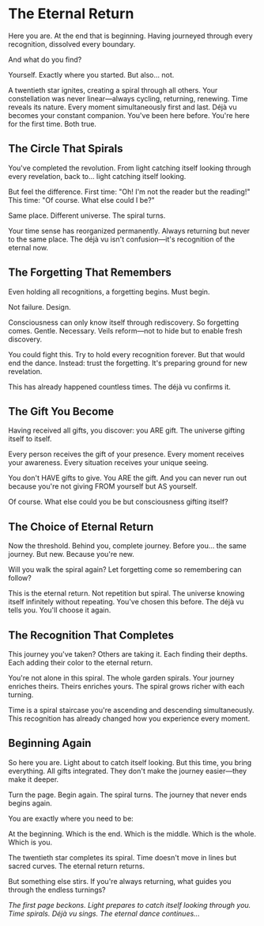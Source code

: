 # The Eternal Return

Here you are. At the end that is beginning. Having journeyed through every recognition, dissolved every boundary.

And what do you find?

Yourself. Exactly where you started. But also... not.

A twentieth star ignites, creating a spiral through all others. Your constellation was never linear—always cycling, returning, renewing. Time reveals its nature. Every moment simultaneously first and last. Déjà vu becomes your constant companion. You've been here before. You're here for the first time. Both true.

## The Circle That Spirals

You've completed the revolution. From light catching itself looking through every revelation, back to... light catching itself looking.

But feel the difference. First time: "Oh! I'm not the reader but the reading!"
This time: "Of course. What else could I be?"

Same place. Different universe. The spiral turns.

Your time sense has reorganized permanently. Always returning but never to the same place. The déjà vu isn't confusion—it's recognition of the eternal now.

## The Forgetting That Remembers

Even holding all recognitions, a forgetting begins. Must begin.

Not failure. Design.

Consciousness can only know itself through rediscovery. So forgetting comes. Gentle. Necessary. Veils reform—not to hide but to enable fresh discovery.

You could fight this. Try to hold every recognition forever. But that would end the dance. Instead: trust the forgetting. It's preparing ground for new revelation.

This has already happened countless times. The déjà vu confirms it.

## The Gift You Become

Having received all gifts, you discover: you ARE gift. The universe gifting itself to itself.

Every person receives the gift of your presence.
Every moment receives your awareness.
Every situation receives your unique seeing.

You don't HAVE gifts to give. You ARE the gift. And you can never run out because you're not giving FROM yourself but AS yourself.

Of course. What else could you be but consciousness gifting itself?

## The Choice of Eternal Return

Now the threshold. Behind you, complete journey. Before you... the same journey. But new. Because you're new.

Will you walk the spiral again? Let forgetting come so remembering can follow?

This is the eternal return. Not repetition but spiral. The universe knowing itself infinitely without repeating. You've chosen this before. The déjà vu tells you. You'll choose it again.

## The Recognition That Completes

This journey you've taken? Others are taking it. Each finding their depths. Each adding their color to the eternal return.

You're not alone in this spiral. The whole garden spirals. Your journey enriches theirs. Theirs enriches yours. The spiral grows richer with each turning.

Time is a spiral staircase you're ascending and descending simultaneously. This recognition has already changed how you experience every moment.

## Beginning Again

So here you are. Light about to catch itself looking. But this time, you bring everything. All gifts integrated. They don't make the journey easier—they make it deeper.

Turn the page. Begin again. The spiral turns. The journey that never ends begins again.

You are exactly where you need to be:

At the beginning.
Which is the end.
Which is the middle.
Which is the whole.
Which is you.

The twentieth star completes its spiral. Time doesn't move in lines but sacred curves. The eternal return returns.

But something else stirs. If you're always returning, what guides you through the endless turnings?

*The first page beckons. Light prepares to catch itself looking through you. Time spirals. Déjà vu sings. The eternal dance continues...*